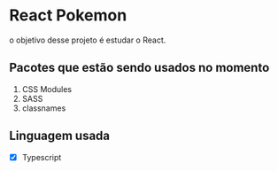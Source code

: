 # React Pokemon

o objetivo desse projeto é estudar o React.

## Pacotes que estão sendo usados no momento

1. CSS Modules
2. SASS
3. classnames

## Linguagem usada

- [x] Typescript
